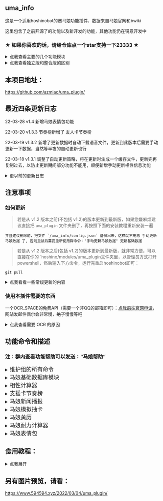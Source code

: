 ## uma_info

这是一个适用hoshinobot的赛马娘功能插件，数据来自马娘官网和bwiki

这里包含了之前开源了的功能以及新开发的功能，其他功能仍在锐意开发中

### ★ 如果你喜欢的话，请给仓库点一个star支持一下23333 ★

<details>
<summary>点我查看主要的几个功能模块</summary>

（具体命令请看本页面下方功能命令和描述）

+ [马娘新闻播报](https://github.com/azmiao/umamusume_news) 

+ [马娘模拟抽卡](https://github.com/azmiao/uma_gacha)

+ 马娘基础数据库

+ 支援卡节奏榜

+ 相性计算器

+ 马娘黄历

+ 马娘耐力计算器

+ 马娘表情包

</details>

<details>
<summary>点我查看独立版和整合版的区别</summary>

+ 独立版的 [马娘模拟抽卡](https://github.com/azmiao/uma_gacha) 可以完全单独运行，内容也完全一致，可以从本整合版里直接复制出来用，但记得要装依赖哦！

+ 另外后续关于 [马娘新闻播报](https://github.com/azmiao/umamusume_news) [马娘模拟抽卡](https://github.com/azmiao/uma_gacha) 的代码更新将会在原仓库和本仓库同步更新

+ 其他所有整合版里功能都不能单独拿出来直接用，必须带上 `uma_info` 才行

</details>

## 本项目地址：
https://github.com/azmiao/uma_plugin/

## 最近四条更新日志

22-03-28    v1.4    新增马娘表情包功能

22-03-20    v1.3.3    节奏榜新增了 友人卡节奏榜

22-03-19    v1.3.2  新增了更新数据时自动下载语音文件，更新到此版本后需要手动更新一下数据，当然等半夜的自动更新也行

22-03-18    v1.3.1  调整了自动更新策略，将在更新时生成一个缓存文件，更新完再复制过去，以防止更新期间部分功能不能用，顺便新增手动更新相性信息功能

<details>
<summary>更以前的更新日志</summary>

22-03-09    v1.3    新增了“马娘耐力计算器”功能，但数据为 根性与下坡 改版前的数据，且为非常理想的数值

22-03-09    v1.2    一些调整，以及修改部分文件使之规范化github储存库，方便 git pull, [pull #4](https://github.com/azmiao/uma_plugin/pull/4)

22-03-06    v1.1    新增了“马娘签到”功能

22-03-04    v1.0    first commit

</details>

## 注意事项

### 如何更新

> 若是从 v1.2 版本之前(不包括 v1.2)的版本更新到最新版，如果您嫌麻烦建议直接把 `uma_plugin` 文件夹删了，再按照下面的安装教程重新安装一遍

    并且建议删除前，把文件 `/uma_info/config.json` 备份出来，这样就不用再 手动更新马娘数据 了, 否则重装后需要重新使用群命令："手动更新马娘数据" 更新基础数据

> 若是从 v1.2 版本之后(包括 v1.2)的版本更新到最新版，就非常方便，可以直接在你的 `hoshino/modules/uma_plugin文件夹里，以管理员方式打开powershell，然后输入下方命令，运行完重启hoshinobot即可：

```
git pull
```

<details>
<summary>点我看看一些常规更新的内容</summary>

大多数数据均可自动更新，但是：

位于 `uma_info` 文件夹下的 `replace_dict.json` (角色别称) 

需要我手动更新，当然如果你有觉得可以添加的别称，可以fork后pull requests

因此一旦有更新我会以 commit 的形式上传至本仓库，如果您可以直接 watch 本仓库，如果会使用RSS的话可以添加本仓库，再者嫌麻烦的话可以使用我之前的插件 [github_reminder](https://github.com/azmiao/github_reminder) 添加[本仓库链接](https://github.com/azmiao/uma_plugin/)即可，一旦有任何commit更新您的bot都会提醒您

</details>

### 使用本插件需要的东西

一个OCR_SPACE的免费API（需要一个非QQ的邮箱即可）：[点我前往官网申请](http://ocr.space/ocrapi/freekey)，网站发邮件偶尔会非常慢，~~绝了~~慢慢等吧

<details>
<summary>点我查看需要 OCR 的原因</summary>

+ 由于部分数据来自官网，因此数据非常全，但这~~垃圾~~官网不少数据是整合进一张图里面了，不得不用一个OCR来识别出来，而gocq自带的OCR接口只能识别接收到的图片，虽然已经有思路如何绕过这个门槛，利用QQ的image缓存机制来识别，但这样依然非常不方便，而且为了部分功能实现的资源占用更低，还是选择了第三方的接口，ocr_space的接口速度也比较快，而且免费版每天有500次，而本插件每天只需要进行88次即可，但是网站比较不稳定，偶尔会500~~免费的还要什么自行车~~

</details>

## 功能命令和描述

### 注：群内查看功能帮助可以发送：“马娘帮助”

<details>
<summary><font size = 4>维护组的所有命令</font></summary>

马娘数据库的：

 - 手动更新马娘数据

马娘相性的：

 - 手动更新相性信息

马娘抽卡的：

 - 更新马娘信息

 - 重载赛马娘卡池

马娘表情包的：

 - 手动更新马娘表情包

</details>

<details>
<summary><font size = 4>马娘基础数据库模块</font></summary>

| 功能命令 | 介绍 |
| :---- | :---- |
| 查今天生日马娘 | 看看今天哪只马娘生日(仅限马娘) |
| 查马娘生日 xx | xx为马娘名字，查询这只马娘是哪天生日(仅限马娘) |
| 查生日马娘 m-d | m-d就是 m月d日 ，查询这天有哪些马娘生日(仅限马娘) |
| 查角色id xx | xx为角色名字 |
| 查角色日文名 xx | xx为角色名字 |
| 查角色中文名 xx | xx为角色名字 |
| 查角色英文名 xx | xx为角色名字 |
| 查角色分类 xx | xx为角色名字 |
| 查角色语音 xx | xx为角色名字 |
| 查角色头像 xx | xx为角色名字 |
| 查角色cv xx | xx为角色名字 |
| 查角色身高 xx | xx为角色名字 |
| 查角色体重 xx | xx为角色名字 |
| 查角色三围 xx | xx为角色名字 |
| 查角色制服 xx | xx为角色名字 |
| 查角色决胜服 xx | xx为角色名字 |
| 查角色原案 xx | xx为角色名字 |
| 查角色适应性 xx | xx为角色名字 |
| 查角色详细信息 xx | xx为角色名字(显示全部信息) |
| 手动更新马娘数据 | 功能限维护组 |
| (每天1:31自动更新马娘数据) | 该功能没有命令 |
| (每天9:31自动推送该日生日的马娘) | 该功能没有命令，且本功能需额外开启 |

</details>

<details>
<summary><font size = 4>相性计算器</font></summary>

| 功能命令 | 介绍 |
| :---- | :---- |
| 马娘相性帮助 | 看看详细帮助内容 |
| 查相性 本体 父母1 祖父母1 祖父母2 父母2 祖父母3 祖父母4 胜鞍数 | 1.直接按照下面的指令写马名即可，请按顺序写，注意空格别漏<br>2.胜鞍数为胜鞍+金牌的总个数，类型为整数，且可写可不写<br>3.判断胜鞍：(父母1和祖父母1相同的重赏胜场数)+(父母1和祖父母2相同的重赏胜场数)+(父母2和祖父母3相同的重赏胜场数)+(父母2和祖父母4相同的重赏胜场数) |
| 查相性 本体 父母1 祖父母1 祖父母2 父母2 祖父母3 祖父母4 | 同上，表示可以不加胜鞍 |
| 查相性 马娘1 马娘2 | 查两只马娘之间的相性，这里不可以加胜鞍 |
| 相性榜 马娘 | 相性榜是指生成对这只马娘相性最好的马娘排行榜 |

</details>

<details>
<summary><font size = 4>支援卡节奏榜</font></summary>

| 功能命令 | 介绍 |
| :---- | :---- |
| 速卡节奏榜 | 对应速度卡 |
| 耐卡节奏榜 | 对应耐力卡 |
| 力卡节奏榜 | 对应力量卡 |
| 根卡节奏榜 | 对应根性卡 |
| 智卡节奏榜 | 对应智力卡 |

</details>

<details>
<summary><font size = 4>马娘新闻播报</font></summary>

| 功能命令 | 介绍 |
| :---- | :---- |
| 马娘新闻 | 查看最近五条新闻 |
| 新闻翻译 | 查看翻译命令和新闻编号（限近5条） |
| 新闻翻译 1 | 翻译第1条新闻，编号可选值(1/2/3/4/5) |
| (马娘新闻推送) | 该功能没有命令，且本功能需额外开启 |

</details>

<details>
<summary><font size = 4>马娘模拟抽卡</font></summary>

| 功能命令 | 介绍 |
| :---- | :---- |
| 查看马娘卡池 | 看马娘当前的池子 |
| @bot马娘单抽 | 马娘池子单抽 |
| @bot马娘十连 | 马娘池子十连 |
| @bot马之井 | 马娘池子抽一井 |
| @bot育成卡单抽 | 育成卡池子单抽 |
| @bot育成卡十连 | 育成卡池子十连 |
| @bot育成卡井 | 育成卡池子抽一井 |
| 更新马娘信息 | 更新图片数据等并自动重载赛马娘卡池，功能限维护组 |
| 重载赛马娘卡池 | 仅刷新马娘当前UP卡池的信息（不含图片数据），功能限维护组 |
| (每天4点自动更新马娘信息) | 该功能没有命令 |

</details>

<details>
<summary><font size = 4>马娘黄历</font></summary>

| 功能命令 | 介绍 |
| :---- | :---- |
| 马娘签到 | 看看今日的黄历？ |

</details>

<details>
<summary><font size = 4>马娘耐力计算器</font></summary>

| 功能命令 | 介绍 |
| :---- | :---- |
| 马娘耐力帮助 | 看看详细帮助内容 |
| 举个例子： |  |
| 算耐力<br>属性:1200 600 1200 600 700<br>适应性:逃马-A 芝-A 1600-A<br>干劲:绝好调 状况:良<br>固回:0 普回:0 金回:1 | 计算最低耐力需求 |

</details>

<details>
<summary><font size = 4>马娘表情包</font></summary>

| 功能命令 | 介绍 |
| :---- | :---- |
| 马娘表情包帮助 | 看看详细帮助内容 |
| 马娘表情包 | 随机一张马娘游戏内的表情包 |
| xxx表情包 | xxx为角色名字，没有该角色的表情包就不会有反应 |
| x号表情包 | x为数字，是表情包的编号，编号不是整数就不会有反应 |
| 查表情包含义 xxx | xxx为角色名字，没有该角色的表情包就不会有反应 |
| 查表情包含义 x号 | x为数字，是表情包的编号，编号不是整数就不会有反应 |

</details>

## 食用教程：

<details>
<summary>点我展开</summary>

0. 申请OCR_SPACE的免费API，（需要一个非QQ的邮箱即可）：[点我前往官网申请](http://ocr.space/ocrapi/freekey)，网站发邮件偶尔会非常慢，~~绝了~~慢慢等吧，哦，对了，记得翻翻垃圾邮件

    第一封邮件是确认注册
    
    第二封邮件才是给你发APIKEY

1. 下载或git clone本插件：

    在 HoshinoBot\hoshino\modules 目录下使用以下命令拉取本项目
    ```
    git clone https://github.com/azmiao/uma_plugin
    ```

2. 如果之前装过 [马娘新闻播报](https://github.com/azmiao/umamusume_news) 和 [马娘模拟抽卡](https://github.com/azmiao/uma_gacha) 的，请先删除那两个文件夹，没有就跳过这一步

3. 填写APIKEY：

    打开 uma_plugin 文件夹下的 `APIKEY.txt` 文件

    在里面粘贴上你申请的APIKEY即可

4. 安装依赖：

    到HoshinoBot\hoshino\modules\uma_plugin目录下，管理员方式打开powershell
    ```
    pip install -r requirements.txt -i http://mirrors.aliyun.com/pypi/simple
    ```

5. 在 HoshinoBot\hoshino\config\ `__bot__.py` 文件的 MODULES_ON 加入 'uma_plugin'

    然后重启 HoshinoBot

    等待装完插件后首次启动的自动更新马娘抽卡数据和图片，预计用时1分钟？

    更新完后请维护组 __再发送群消息__  “手动更新马娘数据” 来更新马娘数据库的数据，预计用时8分钟

    更新期间您可以看着QQ消息，或者看着Hoshino日志以防意外情况

6. 额外功能：（自动提醒）

    在某个群里发消息输入下文以开启马娘生日提醒
    ```
    开启 uma_bir_push
    ```

    在某个群里发消息输入下文以开启马娘新闻播报
    ```
    开启 umamusume-news-poller
    ```

    可以通过发消息输入"lssv"查看这个功能前面是不是⚪来确认是否开启成功

</details>

## 另有图片预览，请看：

https://www.594594.xyz/2022/03/04/uma_plugin/